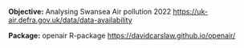 **Objective:** Analysing Swansea Air pollution 2022 https://uk-air.defra.gov.uk/data/data-availability

**Package:** openair R-package https://davidcarslaw.github.io/openair/

